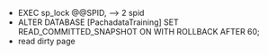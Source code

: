 * EXEC sp\_lock @@SPID, --> 2 spid
* ALTER DATABASE \[PachadataTraining] SET READ\_COMMITTED\_SNAPSHOT ON
  WITH ROLLBACK AFTER 60;
* read dirty page
